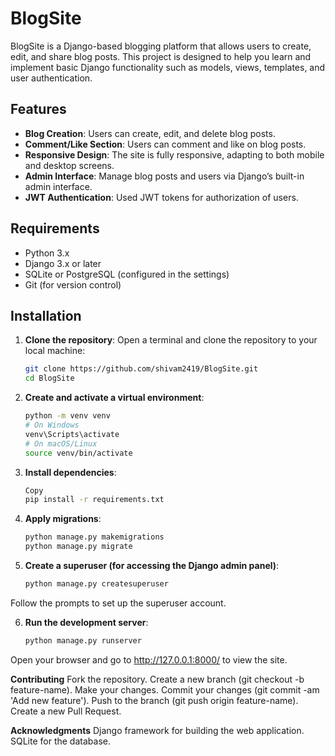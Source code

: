 # BlogSite

BlogSite is a Django-based blogging platform that allows users to create, edit, and share blog posts. This project is designed to help you learn and implement basic Django functionality such as models, views, templates, and user authentication.

## Features

- **Blog Creation**: Users can create, edit, and delete blog posts.
- **Comment/Like Section**: Users can comment and like on blog posts.
- **Responsive Design**: The site is fully responsive, adapting to both mobile and desktop screens.
- **Admin Interface**: Manage blog posts and users via Django’s built-in admin interface.
- **JWT Authentication**: Used JWT tokens for authorization of users.

## Requirements

- Python 3.x
- Django 3.x or later
- SQLite or PostgreSQL (configured in the settings)
- Git (for version control)

## Installation

1. **Clone the repository**:
   Open a terminal and clone the repository to your local machine:

   ```bash
   git clone https://github.com/shivam2419/BlogSite.git
   cd BlogSite
   
2. **Create and activate a virtual environment**:

    ```bash
    python -m venv venv
    # On Windows
    venv\Scripts\activate
    # On macOS/Linux
    source venv/bin/activate
    
3. **Install dependencies**:

    ```bash
    Copy
    pip install -r requirements.txt
    
4. **Apply migrations**:

    ```bash
    python manage.py makemigrations
    python manage.py migrate

5. **Create a superuser (for accessing the Django admin panel)**:

    ```bash
    python manage.py createsuperuser
  Follow the prompts to set up the superuser account.

6. **Run the development server**:

    ```bash
    python manage.py runserver
  Open your browser and go to http://127.0.0.1:8000/ to view the site.


**Contributing**
  Fork the repository.
  Create a new branch (git checkout -b feature-name).
  Make your changes.
  Commit your changes (git commit -am 'Add new feature').
  Push to the branch (git push origin feature-name).
  Create a new Pull Request.
  
**Acknowledgments**
  Django framework for building the web application.
  SQLite for the database.






